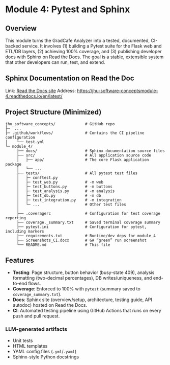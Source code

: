 # Module 4: Pytest and Sphinx

## Overview
This module turns the GradCafe Analyzer into a tested, documented, CI-backed service. It involves (1) building a Pytest suite for the Flask web and ETL/DB layers, (2) achieving 100% coverage, and (3) publishing developer docs with Sphinx on Read the Docs. The goal is a stable, extensible system that other developers can run, test, and extend.

## Sphinx Documentation on Read the Doc
Link:    [Read the Docs site](https://jhu-software-conceptsmodule-4.readthedocs.io/en/latest/)
Address: https://jhu-software-conceptsmodule-4.readthedocs.io/en/latest/

## Project Structure (Minimized)
```text
jhu_software_concepts/             # GitHub repo
├─  ...
├─ .github/workflows/              # Contains the CI pipeline configuration
│    └── test.yml
└─ module_4/
     ├── docs/                     # Sphinx documentation source files
     ├── src/                      # All application source code
     │   ├── app/                  # The core Flask application package
     │   └── ...
     ├── tests/                    # All pytest test files
     │   ├─ conftest.py
     │   ├─ test_web.py            # -m web
     │   ├─ test_buttons.py        # -m buttons
     │   ├─ test_analysis.py       # -m analysis
     │   ├─ test_db.py             # -m db
     │   ├─ test_integration.py    # -m integration
     │   └─ ...                    # Other test files
     │  
     ├── .coveragerc               # Configuration for test coverage reporting
     ├── coverage._summary.txt     # Saved terminal coverage summary
     ├── pytest.ini                # Configuration for pytest, including markers
     ├── requirements.txt          # Runtime/dev deps for module_4
     ├── Screenshots_CI.docx       # GA “green” run screenshot
     └── README.md                 # This file
```

## Features
- **Testing**: Page structure, button behavior (busy-state 409), analysis formatting (two-decimal percentages), DB writes/uniqueness, and end-to-end flows.
- **Coverage**: Enforced to 100% with `pytest` (summary saved to `coverage_summary.txt`).
- **Docs**: Sphinx site (overview/setup, architecture, testing guide, API autodoc) hosted on Read the Docs.
- **CI**: Automated testing pipeline using GitHub Actions that runs on every push and pull request.

### LLM-generated artifacts
- Unit tests
- HTML templates
- YAML config files (`.yml`/`.yaml`)
- Sphinx-style Python docstrings